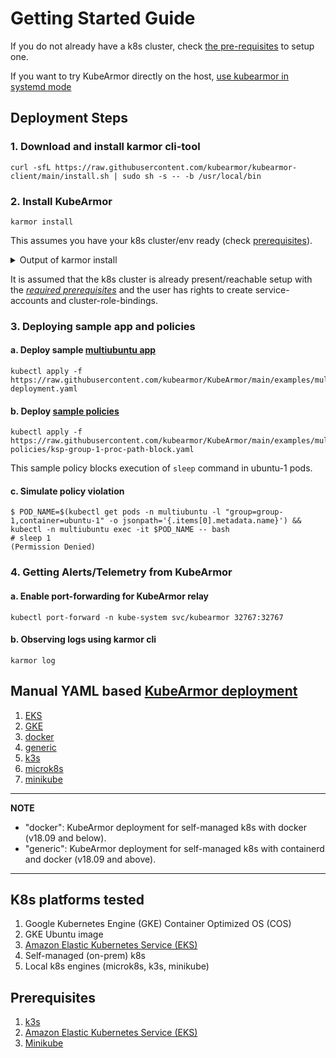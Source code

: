 # Getting Started Guide

If you do not already have a k8s cluster, check [the pre-requisites](#prerequisites) to setup one.

If you want to try KubeArmor directly on the host, [use kubearmor in systemd mode](kubearmor_vm.md)

## Deployment Steps
### 1. Download and install karmor cli-tool
```
curl -sfL https://raw.githubusercontent.com/kubearmor/kubearmor-client/main/install.sh | sudo sh -s -- -b /usr/local/bin
```

### 2. Install KubeArmor
```
karmor install
```
This assumes you have your k8s cluster/env ready (check [prerequisites](#prerequisites)).
<details>
  <summary>Output of karmor install</summary>

```
aws@pandora:~$ karmor install
Auto Detected Environment : docker
CRD kubearmorpolicies.security.kubearmor.com ...
CRD kubearmorhostpolicies.security.kubearmor.com ...
Service Account ...
Cluster Role Bindings ...
KubeArmor Relay Service ...
KubeArmor Relay Deployment ...
KubeArmor DaemonSet ...
KubeArmor Policy Manager Service ...
KubeArmor Policy Manager Deployment ...
KubeArmor Host Policy Manager Service ...
KubeArmor Host Policy Manager Deployment ...
```
</details>

It is assumed that the k8s cluster is already present/reachable setup with the [*required prerequisites*](#Prerequisites) and the user has rights to create service-accounts and cluster-role-bindings.

### 3. Deploying sample app and policies
   
#### a. Deploy sample [multiubuntu app](../examples/multiubuntu.md)
```
kubectl apply -f https://raw.githubusercontent.com/kubearmor/KubeArmor/main/examples/multiubuntu/multiubuntu-deployment.yaml
```
#### b. Deploy [sample policies](security_policy_examples.md)
```
kubectl apply -f https://raw.githubusercontent.com/kubearmor/KubeArmor/main/examples/multiubuntu/security-policies/ksp-group-1-proc-path-block.yaml
```
This sample policy blocks execution of `sleep` command in ubuntu-1 pods.
#### c. Simulate policy violation
```
$ POD_NAME=$(kubectl get pods -n multiubuntu -l "group=group-1,container=ubuntu-1" -o jsonpath='{.items[0].metadata.name}') && kubectl -n multiubuntu exec -it $POD_NAME -- bash
# sleep 1
(Permission Denied)
```
### 4. Getting Alerts/Telemetry from KubeArmor
#### a. Enable port-forwarding for KubeArmor relay
```
kubectl port-forward -n kube-system svc/kubearmor 32767:32767
```
#### b. Observing logs using karmor cli
```
karmor log
```

## Manual YAML based [KubeArmor deployment](https://github.com/kubearmor/KubeArmor/tree/main/deployments)
1. [EKS](https://github.com/kubearmor/KubeArmor/tree/main/deployments/EKS)
2. [GKE](https://github.com/kubearmor/KubeArmor/tree/main/deployments/GKE)
3. [docker](https://github.com/kubearmor/KubeArmor/tree/main/deployments/docker)
4. [generic](https://github.com/kubearmor/KubeArmor/tree/main/deployments/generic)
5. [k3s](https://github.com/kubearmor/KubeArmor/tree/main/deployments/k3s)
6. [microk8s](https://github.com/kubearmor/KubeArmor/tree/main/deployments/microk8s)
7. [minikube](https://github.com/kubearmor/KubeArmor/tree/main/deployments/minikube)

---
**NOTE**
* "docker": KubeArmor deployment for self-managed k8s with docker (v18.09 and below).
* "generic": KubeArmor deployment for self-managed k8s with containerd and docker (v18.09 and above).
---

## K8s platforms tested
1. Google Kubernetes Engine (GKE) Container Optimized OS (COS)
2. GKE Ubuntu image
3. [Amazon Elastic Kubernetes Service (EKS)](../deployments/EKS)
4. Self-managed (on-prem) k8s
5. Local k8s engines (microk8s, k3s, minikube)

## Prerequisites
1. [k3s](../deployments/k3s)
2. [Amazon Elastic Kubernetes Service (EKS)](../deployments/EKS#prerequisite-for-the-deployment)
3. [Minikube](../contribution/minikube#minikube-installation)
